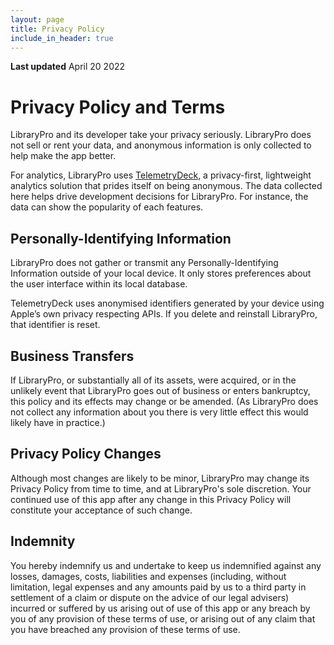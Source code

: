 ```yaml
---
layout: page
title: Privacy Policy
include_in_header: true
---
```


**Last updated**
April 20 2022

# Privacy Policy and Terms

LibraryPro and its developer take your privacy seriously. LibraryPro does not sell or rent your data, and anonymous information is only collected to help make the app better.

For analytics, LibraryPro uses [TelemetryDeck], a privacy-first, lightweight analytics solution that prides itself on being anonymous. The data collected here helps drive development decisions for LibraryPro. For instance, the data can show the popularity of each features.

[telemetrydeck]: https://telemetrydeck.com/pages/privacy-policy.html

## Personally-Identifying Information

LibraryPro does not gather or transmit any Personally-Identifying Information outside of your local device. It only stores preferences about the user interface within its local database.

TelemetryDeck uses anonymised identifiers generated by your device using Apple’s own privacy respecting APIs. If you delete and reinstall LibraryPro, that identifier is reset.

## Business Transfers

If LibraryPro, or substantially all of its assets, were acquired, or in the unlikely event that LibraryPro goes out of business or enters bankruptcy, this policy and its effects may change or be amended. (As LibraryPro does not collect any information about you there is very little effect this would likely have in practice.)

## Privacy Policy Changes

Although most changes are likely to be minor, LibraryPro may change its Privacy Policy from time to time, and at LibraryPro's sole discretion. Your continued use of this app after any change in this Privacy Policy will constitute your acceptance of such change.

## Indemnity

You hereby indemnify us and undertake to keep us indemnified against any losses, damages, costs, liabilities and expenses (including, without limitation, legal expenses and any amounts paid by us to a third party in settlement of a claim or dispute on the advice of our legal advisers) incurred or suffered by us arising out of use of this app or any breach by you of any provision of these terms of use, or arising out of any claim that you have breached any provision of these terms of use.
